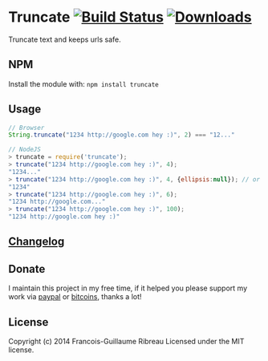 Truncate [![Build Status](https://drone.io/github.com/FGRibreau/node-truncate/status.png?update)](https://drone.io/github.com/FGRibreau/node-truncate/latest) [![Downloads](http://img.shields.io/npm/dm/truncate.svg)](https://www.npmjs.com/package/truncate)
==================

Truncate text and keeps urls safe.

## NPM
Install the module with: `npm install truncate`

## Usage

```javascript
// Browser
String.truncate("1234 http://google.com hey :)", 2) === "12..."
```

```javascript
// NodeJS
> truncate = require('truncate');
> truncate("1234 http://google.com hey :)", 4);
"1234..."
> truncate("1234 http://google.com hey :)", 4, {ellipsis:null}); // or ellipsis:''
"1234"
> truncate("1234 http://google.com hey :)", 6);
"1234 http://google.com..."
> truncate("1234 http://google.com hey :)", 100);
"1234 http://google.com hey :)"
```

## [Changelog](/CHANGELOG.md)

## Donate

I maintain this project in my free time, if it helped you please support my work via [paypal](https://paypal.me/fgribreau) or [bitcoins](https://www.coinbase.com/fgribreau), thanks a lot!

## License
Copyright (c) 2014 Francois-Guillaume Ribreau
Licensed under the MIT license.
